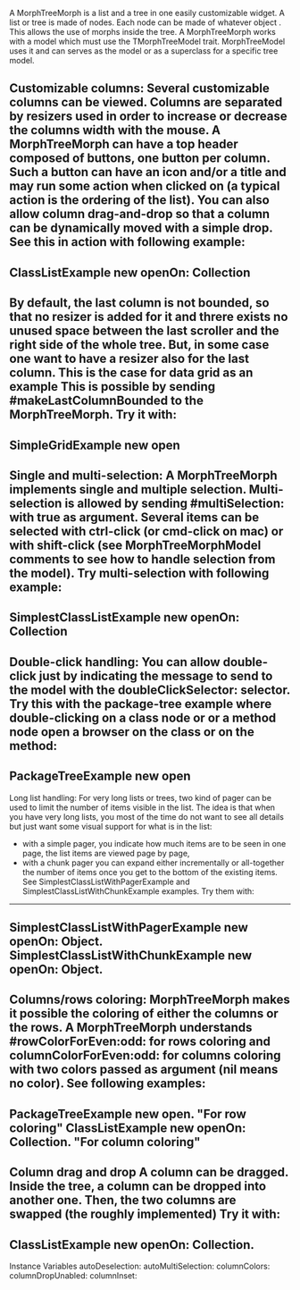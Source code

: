 A MorphTreeMorph is a list and a tree in one easily customizable widget. A list or tree is made of nodes. Each node can be made of whatever object . This allows the use of morphs inside the tree. A MorphTreeMorph works with a model which must use the TMorphTreeModel trait. MorphTreeModel uses it and can serves  as the model or as a superclass for a specific tree model.Customizable columns:Several customizable columns can be viewed. Columns are separated by resizers used in order to increase or decrease the columns width with the mouse.A MorphTreeMorph can have a top header composed of buttons, one button per column. Such a button can have an icon and/or a title and may run some action when clicked on (a typical action is the ordering of the list). You can also allow column drag-and-drop so that a column  can be dynamically moved with a simple drop.See this in action with following example:-----------ClassListExample new openOn: Collection-----------By default, the last column is not bounded, so that no resizer is added for it and threre exists no unused space between the last scroller and the right side of the whole tree. But, in some case one want to have a resizer also for the last column. This is the case for data grid as an example This is possible by sending #makeLastColumnBounded to the MorphTreeMorph.Try it with:-----------SimpleGridExample new open-----------Single and multi-selection:A MorphTreeMorph implements single and multiple selection. Multi-selection is allowed by sending  #multiSelection: with true as argument. Several items can be selected with ctrl-click (or cmd-click on mac) or with shift-click (see MorphTreeMorphModel comments to see how to handle selection from the model).Try multi-selection with following example:------------SimplestClassListExample new openOn: Collection------------Double-click handling:You can allow double-click just by indicating the message to send to the model with the doubleClickSelector: selector.Try this with the package-tree example where double-clicking on a class node or or a method node open a browser on the class or on the method:------------PackageTreeExample new open------------Long list handling:For very long lists or trees, two kind of pager can be used to limit the number of items visible in the list. The idea  is that when you have very long lists, you most of the time do not  want to see all details but just want some visual support for what is in the list: - with a simple pager, you indicate how much items are to be seen in one page, the list items are viewed page by page,- with a chunk pager you can expand either incrementally or  all-together the number of items once you get to the bottom of the existing items.See SimplestClassListWithPagerExample and SimplestClassListWithChunkExample examples.Try them with:------------SimplestClassListWithPagerExample new openOn: Object.SimplestClassListWithChunkExample new openOn: Object.------------Columns/rows coloring:MorphTreeMorph makes it possible the coloring of either the columns or the rows. A MorphTreeMorph understands #rowColorForEven:odd: for rows coloring and columnColorForEven:odd: for columns coloring with two colors passed as argument (nil means no color). See following examples:-------------PackageTreeExample new open. "For row coloring"ClassListExample new openOn: Collection. "For column coloring"-------------Column drag and dropA column can be dragged. Inside the tree, a column can be dropped into another one. Then, the two columns are swapped (the roughly implemented)Try it with:-------------ClassListExample new openOn: Collection.-------------Instance Variables	autoDeselection:		<Object>	autoMultiSelection:		<Object>	columnColors:		<Object>	columnDropUnabled:		<Object>	columnInset:		<Object>	columnResizers:		<Object>	columns:		<Object>	doubleClickSelector:		<Object>	expandedToggleImage:		<Object>	gapAfterIcon:		<Object>	gapAfterToggle:		<Object>	getListSelector:		<Object>	getSelectionSelector:		<Object>	hasToggleAtRoot:		<Object>	iconReservedExtent:		<Object>	indentGap:		<Object>	keystrokeActionSelector:		<Object>	lastSelectedMorph:		<Object>	lineColor:		<Object>	multipleSelection:		<Object>	nodeList:		<Object>	nodeSortBlock:		<Object>	notExpandedToggleImage:		<Object>	pager:		<Object>	potentialDropMorph:		<Object>	preferedPaneColor:		<Object>	resizerWidth:		<Object>	rowColors:		<Object>	rowInset:		<Object>	scrollDeltaHeight:		<Object>	selectedMorphList:		<Object>	setSelectionSelector:		<Object>	shiftSelectedMorph:		<Object>	topHeader:		<Object>	topHeaderBackground:		<Object>	unboundLastColumn:		<Object>	withHLines:		<Object>autoDeselection	- xxxxxautoMultiSelection	- xxxxxcolumnColors	- xxxxxcolumnDropUnabled	- xxxxxcolumnInset	- xxxxxcolumnResizers	- xxxxxcolumns	- xxxxxdoubleClickSelector	- xxxxxexpandedToggleImage	- xxxxxgapAfterIcon	- xxxxxgapAfterToggle	- xxxxxgetListSelector	- xxxxxgetSelectionSelector	- xxxxxhasToggleAtRoot	- xxxxxiconReservedExtent	- xxxxxindentGap	- xxxxxkeystrokeActionSelector	- xxxxxlastSelectedMorph	- xxxxxlineColor	- xxxxxmultipleSelection	- xxxxxnodeList	- xxxxxnodeSortBlock	- xxxxxnotExpandedToggleImage	- xxxxxpager	- xxxxxpotentialDropMorph	- xxxxxpreferedPaneColor	- xxxxxresizerWidth	- xxxxxrowColors	- xxxxxrowInset	- xxxxxscrollDeltaHeight	- xxxxxselectedMorphList	- xxxxxsetSelectionSelector	- xxxxxshiftSelectedMorph	- xxxxxtopHeader	- xxxxxtopHeaderBackground	- xxxxxunboundLastColumn	- xxxxxwithHLines	- xxxxx